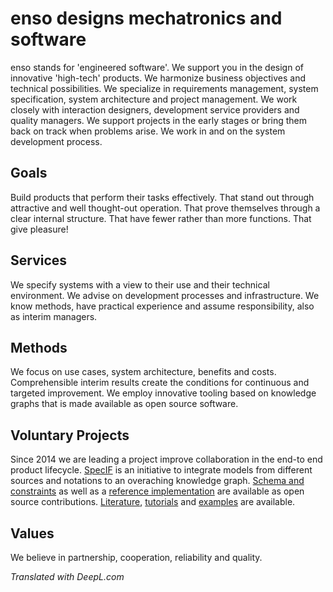 # enso designs mechatronics and software

enso stands for 'engineered software'. 
We support you in the design of innovative 'high-tech' products. We harmonize business objectives and technical possibilities. 
We specialize in requirements management, system specification, system architecture and project management. 
We work closely with interaction designers, development service providers and quality managers. 
We support projects in the early stages or bring them back on track when problems arise. 
We work in and on the system development process.

## Goals

Build products that perform their tasks effectively. That stand out through attractive and well thought-out operation. That prove themselves through a clear internal structure. That have fewer rather than more functions. That give pleasure!﻿

## Services

We specify systems with a view to their use and their technical environment.
We advise on development processes and infrastructure.
We know methods, have practical experience and assume responsibility, also as interim managers.

## Methods

We focus on use cases, system architecture, benefits and costs.
Comprehensible interim results create the conditions for continuous and targeted improvement.
We employ innovative tooling based on knowledge graphs that is made available as open source software.

## Voluntary Projects

Since 2014 we are leading a project improve collaboration in the end-to end product lifecycle. [SpecIF](https://specif.de) is an initiative to integrate models from different sources and notations to an overaching knowledge graph. [Schema and constraints](https://github.com/GfSE/SpecIF) as well as a [reference implementation](https://github.com/GfSE/SpecIF-Viewer) are available as open source contributions. [Literature](https://specif.de/en/#literature), [tutorials](https://github.com/GfSE/SpecIF/tree/master/tutorials/v1.0) and [examples](https://specif.de/en/#examples) are available.

## Values

We believe in partnership, cooperation, reliability and quality.


*Translated with DeepL.com*
